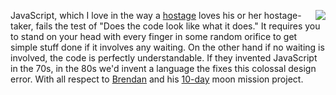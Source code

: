 <img src="http://scripting.com/images/2017/09/03/mrToad.png" border="0" align="right">JavaScript, which I love in the way a <a href="https://en.wikipedia.org/wiki/Patty_Hearst">hostage</a> loves his or her hostage-taker,  fails the test of "Does the code look like what it does." It requires you to stand on your head with every finger in some random orifice to get simple stuff done if it involves any waiting. On the other hand if no waiting is involved, the code is perfectly understandable. If they invented JavaScript in the 70s, in the 80s we'd invent a language the fixes this colossal design error. With all respect to <a href="https://en.wikipedia.org/wiki/Brendan_Eich">Brendan</a> and his <a href="https://thenewstack.io/brendan-eich-on-creating-javascript-in-10-days-and-what-hed-do-differently-today/">10-day</a> moon mission project. 
